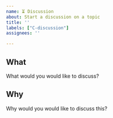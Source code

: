 ```yaml
---
name: ⏳ Discussion
about: Start a discussion on a topic
title: ''
labels: ["C-discussion"]
assignees: ''

---
```


<!--
Note: Please search to see if an issue already exists for this discussion.
-->

## What
What would you would like to discuss?

## Why
Why would you would like to discuss this?
